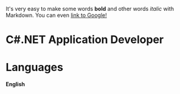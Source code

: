 It's very easy to make some words **bold** and other words *italic* with Markdown. You can even [link to Google!](http://google.com)

# C#.NET Application Developer
# Languages
**English**
